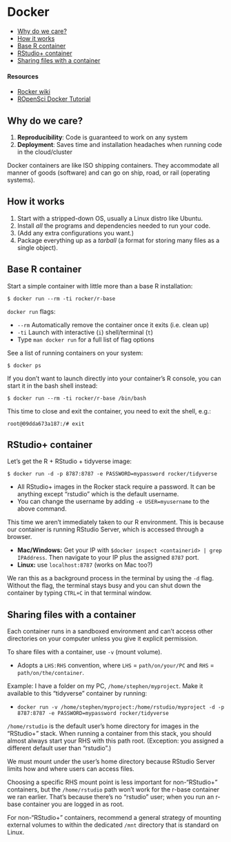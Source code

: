 Docker
================

  - [Why do we care?](#why-do-we-care)
  - [How it works](#how-it-works)
  - [Base R container](#base-r-container)
  - [RStudio+ container](#rstudio-container)
  - [Sharing files with a container](#sharing-files-with-a-container)

#### Resources

  - [Rocker wiki](https://github.com/rocker-org/rocker/wiki)
  - [ROpenSci Docker
    Tutorial](http://ropenscilabs.github.io/r-docker-tutorial)

## Why do we care?

1.  **Reproducibility**: Code is guaranteed to work on any system
2.  **Deployment**: Saves time and installation headaches when running
    code in the cloud/cluster

Docker containers are like ISO shipping containers. They accommodate all
manner of goods (software) and can go on ship, road, or rail (operating
systems).

## How it works

1.  Start with a stripped-down OS, usually a Linux distro like Ubuntu.
2.  Install *all* the programs and dependencies needed to run your code.
3.  (Add any extra configurations you want.)
4.  Package everything up as a *tarball* (a format for storing many
    files as a single object).

## Base R container

Start a simple container with little more than a base R installation:

`$ docker run --rm -ti rocker/r-base`

`docker run` flags:

  - `--rm` Automatically remove the container once it exits (i.e. clean
    up)
  - `-ti` Launch with interactive (`i`) shell/terminal (`t`)
  - Type `man docker run` for a full list of flag options

See a list of running containers on your system:

`$ docker ps`

If you don’t want to launch directly into your container’s R console,
you can start it in the bash shell instead:

`$ docker run --rm -ti rocker/r-base /bin/bash`

This time to close and exit the container, you need to exit the shell,
e.g.:

`root@09dda673a187:/# exit`

## RStudio+ container

Let’s get the R + RStudio + tidyverse image:

`$ docker run -d -p 8787:8787 -e PASSWORD=mypassword rocker/tidyverse`

  - All RStudio+ images in the Rocker stack require a password. It can
    be anything except “rstudio” which is the default username.
  - You can change the username by adding `-e USER=myusername` to the
    above command.

This time we aren’t immediately taken to our R environment. This is
because our container is running RStudio Server, which is accessed
through a browser.

  - **Mac/Windows:** Get your IP with `$docker inspect <containerid> |
    grep IPAddress`. Then navigate to your IP plus the assigned `8787`
    port.
  - **Linux:** use `localhost:8787` (works on Mac too?)

We ran this as a background process in the terminal by using the `-d`
flag. Without the flag, the terminal stays busy and you can shut down
the container by typing `CTRL+C` in that terminal window.

## Sharing files with a container

Each container runs in a sandboxed environment and can’t access other
directories on your computer unless you give it explicit permission.

To share files with a container, use `-v` (mount volume).

  - Adopts a `LHS:RHS` convention, where `LHS` = `path/on/your/PC` and
    `RHS` = `path/on/the/container`.

Example: I have a folder on my PC, `/home/stephen/myproject`. Make it
available to this “tidyverse” container by running:

  - `docker run -v /home/stephen/myproject:/home/rstudio/myproject -d
    -p 8787:8787 -e PASSWORD=mypassword rocker/tidyverse`

`/home/rstudio` is the default user’s home directory for images in the
“RStudio+” stack. When running a container from this stack, you should
almost always start your RHS with this path root. (Exception: you
assigned a different default user than “rstudio”.)

We must mount under the user’s home directory because RStudio Server
limits how and where users can access files.

Choosing a specific RHS mount point is less important for non-“RStudio+”
containers, but the `/home/rstudio` path won’t work for the r-base
container we ran earlier. That’s because there’s no “rstudio” user; when
you run an r-base container you are logged in as root.

For non-“RStudio+” containers, recommend a general strategy of mounting
external volumes to within the dedicated `/mnt` directory that is
standard on Linux.
